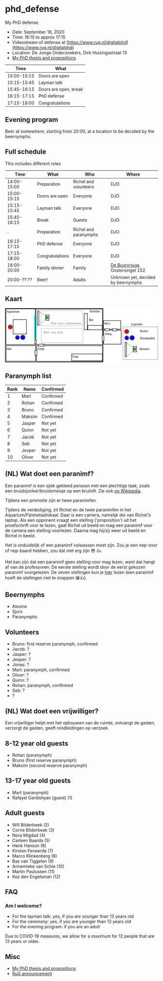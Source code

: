 # phd_defense

My PhD defense.

 * Date: September 18, 2020
 * Time: 16:15 to approx 17:15
 * Videostream of defense at [https://www.rug.nl/digitalphd](https://www.rug.nl/digitalphd)
 * Location: De Jonge Onderzoekers, Dirk Huizingastraat 13
 * [My PhD thesis and propositions](https://github.com/richelbilderbeek/thesis)

Time       |What                 
-----------|---------------------
15:00-15:15|Doors are open       
15:15-15:45|Layman talk          
15:45-16:15|Doors are open, break
16:15-17:15|PhD defense          
17:15-18:00|Congratulations      

## Evening program

Beer at somewhere, starting from 20:00,
at a location to be decided by the beernymphs.

## Full schedule

This includes different roles

Time       |What                 |Who                  |Where
-----------|---------------------|---------------------|---------------------------------------------
14:00-15:00|Preparation          |Richel and volunteers|DJO
15:00-15:15|Doors are open       |Everyone             |DJO
15:15-15:45|Layman talk          |Everyone             |DJO
15:45-16:15|Break                |Guests               |DJO
.          |Preparation          |Richel and paranymphs|DJO
16:15-17:15|PhD defense          |Everyone             |DJO
17:15-18:00|Congratulations      |Everyone             |DJO
18:00-20:00|Family dinner        |Family               |[De Buurvrouw](https://eetcafedebuurvrouw.nl), Oostersingel 152
20:00-??:??|Beer!                |Adults               |Unknown yet, decided by beernymphs

## Kaart

![](map.png)

## Paranymph list

Rank| Name   | Confirmed
----|--------|----------
  1 | Mart   | Confirmed
  2 | Rohan  | Confirmed
  3 | Bruno  | Confirmed
  4 | Maksim | Confirmed
  5 | Jasper | Not yet
  6 | Quinn  | Not yet
  7 | Jacob  | Not yet
  8 | Seb    | Not yet
  9 | Jesper | Not yet
 10 | Oliver | Not yet

## (NL) Wat doet een paranimf?

Een paranimf is een sjiek gekleed persoon met een plechtige taak,
zoals een bruidsjonker/bruidsmeisje op een bruiloft.
Zie ook [op Wikipedia](https://nl.wikipedia.org/wiki/Paranimf).

Tijdens een promotie zijn er twee paranimfen.

Tijdens de verdediging, zit Richel en de twee paranimfen in
het Aquarium/Fijnmetaallokaal. Daar is een camera, namelijk
die van Richel's laptop. Als een opponent vraagt een stelling ('proposition')
uit het proefschrift voor te lezen, 
gaat Richel uit beeld en mag een paranimf voor de camera een stelling voorlezen.
Daarna mag hij/zij weer uit beeld en Richel in beeld.

Het is onduidelijk of een paranimf volwassen moet zijn. 
Zou je een nep-snor of nep-baard hebben, zou dat niet erg zijn :sunglasses: :+1:.

Het kan zijn dat een paranimf geen stelling voor mag lezen, 
want dat hangt af van de professoren. De eerste stelling
wordt door de eerst gekozen paranimf voorgelezen.
De zeven stellingen kun je [hier](https://github.com/richelbilderbeek/thesis_propositions/blob/master/propositions.tex#L54)
lezen (een paranimf hoeft de stellingen niet te snappen :grin::+1:).


## Beernymphs

 * Alexine
 * Sjors
 * Paranymphs

## Volunteers

 * Bruno: first reserve paranymph, confirmed
 * Jacob: ?
 * Jasper: ?
 * Jesper: ?
 * Jonas: ?
 * Mart: paranymph, confirmed
 * Oliver: ?
 * Quinn: ?
 * Rohan: paranymph, confirmed
 * Seb: ?
 * ?

## (NL) Wat doet een vrijwilliger?

Een vrijwilliger helpt met het opbouwen van de ruimte,
ontvangt de gasten, verzorgt de gasten, geeft rondleidingen op verzoek.

## 8-12 year old guests

 * Rohan (paranymph)
 * Bruno (first reserve paranymph)
 * Maksim (second reserve paranymph)

## 13-17 year old guests

 * Mart (paranymph)
 * Rafayel Gardishyan (guest) (1)

## Adult guests

 * Will Bilderbeek (2)
 * Corrie Bilderbeek (3)
 * Nora Migdad (4)
 * Carleen Baarda (5)
 * Henk Hanson (6)
 * Kirsten Ferwerda (7)
 * Marco Klinkenberg (8)
 * Bas van Tiggelen (9)
 * Annemieke van Schie (10)
 * Martin Paulussen (11)
 * Kez den Engelsman (12)

## FAQ

### Am I welcome?

 * For the layman talk: yes, if you are younger than 13 years old 
 * For the ceremony: yes, if you are younger than 13 years old
 * For the evening program: if you are an adult

Due to COVID-19 measures, we allow for a maximum for 12 people that are 13 years
or older.

## Misc

 * [My PhD thesis and propositions](https://github.com/richelbilderbeek/thesis)
 * [RuG announcement](https://www.rug.nl/about-ug/latest-news/events/promoties/promoties-2020?hfId=118284)

